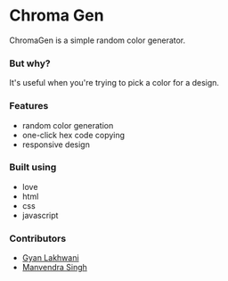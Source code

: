 <!--
@Author: gyanl, ananayarora
@Date:   2016-09-29T09:54:38+05:30
@Last modified by:   ananayarora
@Last modified time: 2016-09-29T10:02:29+05:30
-->



# Chroma Gen

ChromaGen is a simple random color generator.

### But why?

It's useful when you're trying to pick a color for a design.

### Features

* random color generation
* one-click hex code copying
* responsive design

### Built using

* love
* html
* css
* javascript

### Contributors

* [Gyan Lakhwani](https://github.com/gyanl)
* [Manvendra Singh](https://github.com/manu-chroma)
